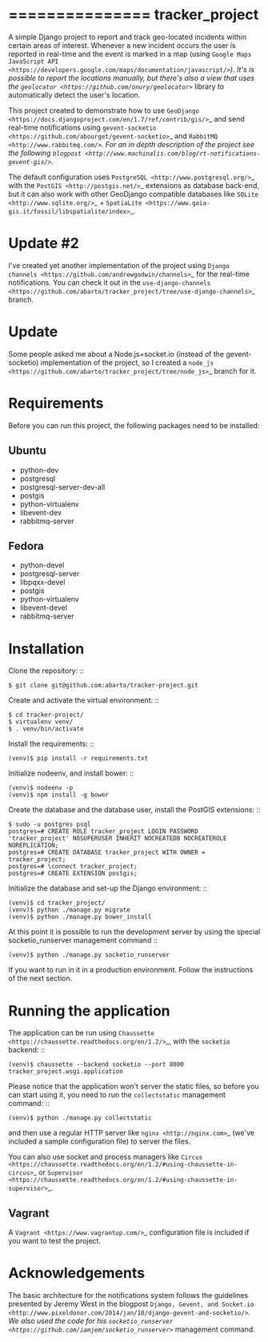 ===============
tracker_project
===============

A simple Django project to report and track geo-located incidents within certain areas of interest. Whenever a new incident occurs the user is reported in real-time and the event is marked in a map (using `Google Maps JavaScript API <https://developers.google.com/maps/documentation/javascript/>`_). It's is possible to report the locations manually, but there's also a view that uses the `geolocator <https://github.com/onury/geolocator>`_ library to automatically detect the user's location.

This project created to demonstrate how to use `GeoDjango <https://docs.djangoproject.com/en/1.7/ref/contrib/gis/>`_ and send real-time notifications using `gevent-socketio <https://github.com/abourget/gevent-socketio>`_ and `RabbitMQ <http://www.rabbitmq.com/>`_. For an in depth description of the project see the following `blogpost <http://www.machinalis.com/blog/rt-notifications-gevent-gis/>`_.

The default configuration uses `PostgreSQL <http://www.postgresql.org/>`_ with the `PostGIS <http://postgis.net/>`_ extensions as database back-end, but it can also work with other GeoDjango compatible databases like `SQLite <http://www.sqlite.org/>`_ + `SpatiaLite <https://www.gaia-gis.it/fossil/libspatialite/index>`_.

Update #2
=========

I've created yet another implementation of the project using `Django channels <https://github.com/andrewgodwin/channels>`_ for the real-time notifications. You can check it out in the `use-django-channels <https://github.com/abarto/tracker_project/tree/use-django-channels>`_ branch.

Update
======

Some people asked me about a Node.js+socket.io (instead of the gevent-socketio) implementation of the project, so I created a `node_js <https://github.com/abarto/tracker_project/tree/node_js>`_ branch for it.

Requirements
============

Before you can run this project, the following packages need to be installed:

Ubuntu
------

* python-dev
* postgresql
* postgresql-server-dev-all
* postgis
* python-virtualenv
* libevent-dev
* rabbitmq-server

Fedora
------

* python-devel
* postgresql-server
* libpqxx-devel
* postgis
* python-virtualenv
* libevent-devel
* rabbitmq-server

Installation
============

Clone the repository: ::

    $ git clone git@github.com:abarto/tracker-project.git

Create and activate the virtual environment: ::

    $ cd tracker-project/
    $ virtualenv venv/
    $ . venv/bin/activate

Install the requirements: ::

    (venv)$ pip install -r requirements.txt

Initialize nodeenv, and install bower: ::

    (venv)$ nodeenv -p
    (venv)$ npm install -g bower

Create the database and the database user, install the PostGIS extensions: ::

    $ sudo -u postgres psql
    postgres=# CREATE ROLE tracker_project LOGIN PASSWORD 'tracker_project' NOSUPERUSER INHERIT NOCREATEDB NOCREATEROLE NOREPLICATION;
    postgres=# CREATE DATABASE tracker_project WITH OWNER = tracker_project;
    postgres=# \connect tracker_project;
    postgres=# CREATE EXTENSION postgis;

Initialize the database and set-up the Django environment: ::

    (venv)$ cd tracker_project/
    (venv)$ python ./manage.py migrate
    (venv)$ python ./manage.py bower_install

At this point it is possible to run the development server by using the special socketio_runserver management command ::

    (venv)$ python ./manage.py socketio_runserver

If you want to run in it in a production environment. Follow the instructions of the next section.

Running the application
=======================

The application can be run using `Chaussette <https://chaussette.readthedocs.org/en/1.2/>`_, with the ``socketio`` backend: ::

    (venv)$ chaussette --backend socketio --port 8000 tracker_project.wsgi.application

Please notice that the application won't server the static files, so before you can start using it, you need to run the ``collectstatic`` management command: ::

    (venv)$ python ./manage.py collectstatic

and then use a regular HTTP server like `nginx <http://nginx.com>`_ (we've included a sample configuration file) to server the files.

You can also use socket and process managers like `Circus <https://chaussette.readthedocs.org/en/1.2/#using-chaussette-in-circus>`_ or `Supervisor <https://chaussette.readthedocs.org/en/1.2/#using-chaussette-in-supervisor>`_.

Vagrant
-------

A `Vagrant <https://www.vagrantup.com/>`_ configuration file is included if you want to test the project.

Acknowledgements
================

The basic architecture for the notifications system follows the guidelines presented by Jeremy West in the blogpost `Django, Gevent, and Socket.io <http://www.pixeldonor.com/2014/jan/10/django-gevent-and-socketio/>`_. We also used the code for his `socketio_runserver <https://github.com/iamjem/socketio_runserver>`_ management command.
